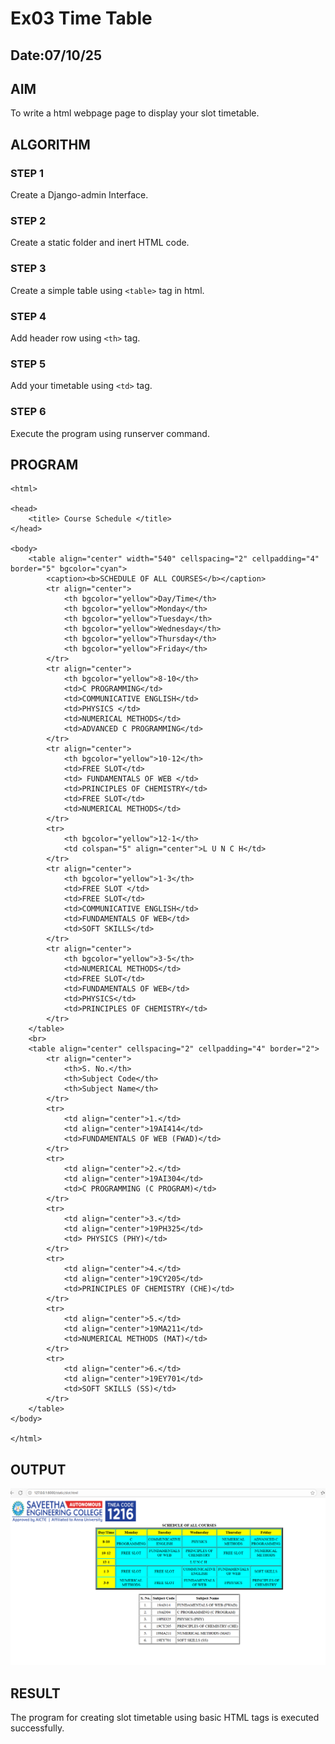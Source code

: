 # Ex03 Time Table
## Date:07/10/25

## AIM
To write a html webpage page to display your slot timetable.

## ALGORITHM
### STEP 1
Create a Django-admin Interface.

### STEP 2
Create a static folder and inert HTML code.

### STEP 3
Create a simple table using ```<table>``` tag in html.

### STEP 4
Add header row using ```<th>``` tag.

### STEP 5
Add your timetable using ```<td>``` tag.

### STEP 6
Execute the program using runserver command.

## PROGRAM
```
<html>

<head>
    <title> Course Schedule </title>
</head>

<body>
    <table align="center" width="540" cellspacing="2" cellpadding="4" border="5" bgcolor="cyan">
        <caption><b>SCHEDULE OF ALL COURSES</b></caption>
        <tr align="center">
            <th bgcolor="yellow">Day/Time</th>
            <th bgcolor="yellow">Monday</th>
            <th bgcolor="yellow">Tuesday</th>
            <th bgcolor="yellow">Wednesday</th>
            <th bgcolor="yellow">Thursday</th>
            <th bgcolor="yellow">Friday</th>
        </tr>
        <tr align="center">
            <th bgcolor="yellow">8-10</th>
            <td>C PROGRAMMING</td>
            <td>COMMUNICATIVE ENGLISH</td>
            <td>PHYSICS </td>
            <td>NUMERICAL METHODS</td>
            <td>ADVANCED C PROGRAMMING</td>
        </tr>
        <tr align="center">
            <th bgcolor="yellow">10-12</th>
            <td>FREE SLOT</td>
            <td> FUNDAMENTALS OF WEB </td>
            <td>PRINCIPLES OF CHEMISTRY</td>
            <td>FREE SLOT</td>
            <td>NUMERICAL METHODS</td>
        </tr>
        <tr>
            <th bgcolor="yellow">12-1</th>
            <td colspan="5" align="center">L U N C H</td>
        </tr>
        <tr align="center">
            <th bgcolor="yellow">1-3</th>
            <td>FREE SLOT </td>
            <td>FREE SLOT</td>
            <td>COMMUNICATIVE ENGLISH</td>
            <td>FUNDAMENTALS OF WEB</td>
            <td>SOFT SKILLS</td>
        </tr>
        <tr align="center">
            <th bgcolor="yellow">3-5</th>
            <td>NUMERICAL METHODS</td>
            <td>FREE SLOT</td>
            <td>FUNDAMENTALS OF WEB</td>
            <td>PHYSICS</td>
            <td>PRINCIPLES OF CHEMISTRY</td>
        </tr>
    </table>
    <br>
    <table align="center" cellspacing="2" cellpadding="4" border="2">
        <tr align="center">
            <th>S. No.</th>
            <th>Subject Code</th>
            <th>Subject Name</th>
        </tr>
        <tr>
            <td align="center">1.</td>
            <td align="center">19AI414</td>
            <td>FUNDAMENTALS OF WEB (FWAD)</td>
        </tr>
        <tr>
            <td align="center">2.</td>
            <td align="center">19AI304</td>
            <td>C PROGRAMMING (C PROGRAM)</td>
        </tr>
        <tr>
            <td align="center">3.</td>
            <td align="center">19PH325</td>
            <td> PHYSICS (PHY)</td>
        </tr>
        <tr>
            <td align="center">4.</td>
            <td align="center">19CY205</td>
            <td>PRINCIPLES OF CHEMISTRY (CHE)</td>
        </tr>
        <tr>
            <td align="center">5.</td>
            <td align="center">19MA211</td>
            <td>NUMERICAL METHODS (MAT)</td>
        </tr>
        <tr>
            <td align="center">6.</td>
            <td align="center">19EY701</td>
            <td>SOFT SKILLS (SS)</td>
        </tr>
    </table>
</body>

</html>
```

## OUTPUT
![alt text](<Screenshot 2025-10-07 121401.png>)


## RESULT
The program for creating slot timetable using basic HTML tags is executed successfully.
